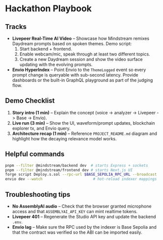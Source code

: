 # Hackathon Playbook

## Tracks

- **Livepeer Real-Time AI Video** – Showcase how Mindstream remixes Daydream prompts based on spoken themes. Demo script:
  1. Start backend + frontend.
  2. Enable webcam/mic, speak through at least two different topics.
  3. Create a new Daydream session and show the video surface updating with the evolving prompts.
- **Envio HyperIndex** – Point Envio to the `ThemeLogged` event so every prompt change is queryable with sub-second latency. Provide dashboards or the built-in GraphQL playground as part of the judging flow.

## Demo Checklist

1. **Story intro (1 min)** – Explain the concept (voice -> analyzer -> Livepeer -> Base -> Envio).
2. **Live run (3 min)** – Show the UI, waveform/prompt updates, blockchain explorer tx, and Envio query.
3. **Architecture recap (1 min)** – Reference `PROJECT_README.md` diagram and highlight how the decaying relevance model works.

## Helpful commands

```bash
pnpm --filter @mindstream/backend dev  # starts Express + sockets
pnpm --filter @mindstream/frontend dev # starts Next.js UI
forge script Deploy.s.sol --rpc-url $BASE_SEPOLIA_RPC_URL --broadcast
envio dev --watch                       # hot-reload indexer mappings
```

## Troubleshooting tips

- **No AssemblyAI audio** – Check that the browser granted microphone access and that `ASSEMBLYAI_API_KEY` can mint realtime tokens.
- **Livepeer 401** – Regenerate the Studio API key and update the backend `.env`.
- **Envio lag** – Make sure the RPC used by the indexer is Base Sepolia and that the contract was verified so the ABI can be imported easily.
